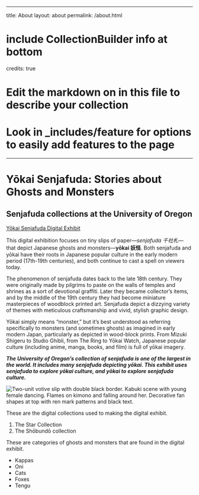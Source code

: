 -----
title: About
layout: about
permalink: /about.html
# include CollectionBuilder info at bottom
credits: true
# Edit the markdown on in this file to describe your collection
# Look in _includes/feature for options to easily add features to the page
---

<!--{% include feature/jumbotron.html objectid="https://cdil.lib.uidaho.edu/images/palouse_sm.jpg" %}

{% include feature/nav-menu.html sections="About the Collection;About the About Page" %}

## About the Collection

This site is generated using [CollectionBuilder-GH](https://collectionbuilding.github.io/gh/), a project to create a free and simple digital collection using [GitHub Pages](https://pages.github.com/) from: 

- a CSV of collection metadata
- a folder of JPG images or PDF documents

The template repository features four objects from the University of Idaho Library's [Digital Collections](https://www.lib.uidaho.edu/digital). 

For full details of creating your own collection site, visit [CollectionBuilder Documentation](https://collectionbuilder.github.io/cb-docs/)!-->

<!-- IMPORTANT!!! DELETE this comment and the include below when you are finished editing this page for your collection. The include below introduces about page features. They will show up on your collection's about page until you delete it.  -->

# Yōkai Senjafuda: Stories about Ghosts and Monsters
## Senjafuda collections at the University of Oregon

[Yōkai Senjafuda Digital Exhibit](https://glam.uoregon.edu/yokaisenjafuda/page/welcome)

This digital exhibition focuses on tiny slips of paper—*senjafuda 千社札*—that depict Japanese ghosts and monsters—**yōkai 妖怪**. Both senjafuda and yōkai have their roots in Japanese popular culture in the early modern period (17th-19th centuries), and both continue to cast a spell on viewers today.

The phenomenon of senjafuda dates back to the late 18th century. They were originally made by pilgrims to paste on the walls of temples and shrines as a sort of devotional graffiti. Later they became collector’s items, and by the middle of the 19th century they had become miniature masterpieces of woodblock printed art. Senjafuda depict a dizzying variety of themes with meticulous craftsmanship and vivid, stylish graphic design.

Yōkai simply means “monster,” but it’s best understood as referring specifically to monsters (and sometimes ghosts) as imagined in early modern Japan, particularly as depicted in wood-block prints. From Mizuki Shigeru to Studio Ghibli, from The Ring to Yōkai Watch, Japanese popular culture (including anime, manga, books, and film) is full of yōkai imagery.

***The University of Oregon’s collection of senjafuda is one of the largest in the world. It includes many senjafuda depicting yōkai. This exhibit uses senjafuda to explore yōkai culture, and yōkai to explore senjafuda culture.***

![Two-unit votive slip with double black border. Kabuki scene with young female dancing. Flames on kimono and falling around her. Decorative fan shapes at top with ren mark patterns and black text.](https://oregondigital.org/downloads/oregondigital:df728t07k "Two-unit votive slip with double black border. Kabuki scene with young female dancing. Flames on kimono and falling around her. Decorative fan shapes at top with ren mark patterns and black text.")

These are the digital collections used to making the digital exhibit.
1. The Star Collection
2. The Shōbundō collection

These are categories of ghosts and monsters that are found in the digital exhibit.
- Kappas
- Oni
- Cats
- Foxes
- Tengu


